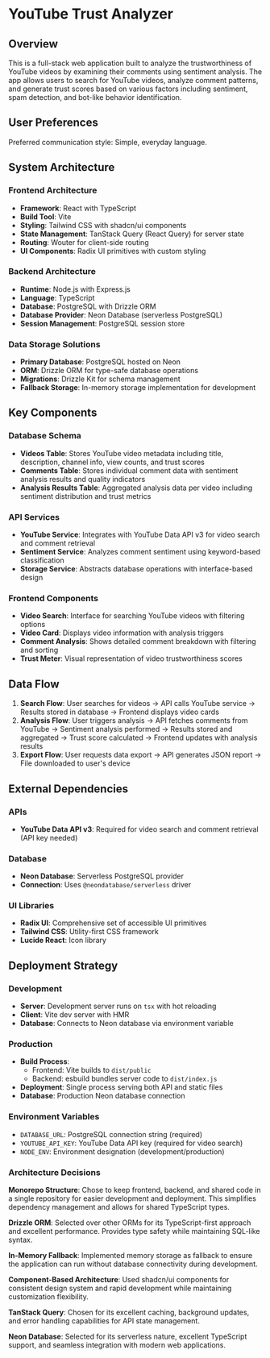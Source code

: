 # YouTube Trust Analyzer

## Overview

This is a full-stack web application built to analyze the trustworthiness of YouTube videos by examining their comments using sentiment analysis. The app allows users to search for YouTube videos, analyze comment patterns, and generate trust scores based on various factors including sentiment, spam detection, and bot-like behavior identification.

## User Preferences

Preferred communication style: Simple, everyday language.

## System Architecture

### Frontend Architecture
- **Framework**: React with TypeScript
- **Build Tool**: Vite
- **Styling**: Tailwind CSS with shadcn/ui components
- **State Management**: TanStack Query (React Query) for server state
- **Routing**: Wouter for client-side routing
- **UI Components**: Radix UI primitives with custom styling

### Backend Architecture
- **Runtime**: Node.js with Express.js
- **Language**: TypeScript
- **Database**: PostgreSQL with Drizzle ORM
- **Database Provider**: Neon Database (serverless PostgreSQL)
- **Session Management**: PostgreSQL session store

### Data Storage Solutions
- **Primary Database**: PostgreSQL hosted on Neon
- **ORM**: Drizzle ORM for type-safe database operations
- **Migrations**: Drizzle Kit for schema management
- **Fallback Storage**: In-memory storage implementation for development

## Key Components

### Database Schema
- **Videos Table**: Stores YouTube video metadata including title, description, channel info, view counts, and trust scores
- **Comments Table**: Stores individual comment data with sentiment analysis results and quality indicators
- **Analysis Results Table**: Aggregated analysis data per video including sentiment distribution and trust metrics

### API Services
- **YouTube Service**: Integrates with YouTube Data API v3 for video search and comment retrieval
- **Sentiment Service**: Analyzes comment sentiment using keyword-based classification
- **Storage Service**: Abstracts database operations with interface-based design

### Frontend Components
- **Video Search**: Interface for searching YouTube videos with filtering options
- **Video Card**: Displays video information with analysis triggers
- **Comment Analysis**: Shows detailed comment breakdown with filtering and sorting
- **Trust Meter**: Visual representation of video trustworthiness scores

## Data Flow

1. **Search Flow**: User searches for videos → API calls YouTube service → Results stored in database → Frontend displays video cards
2. **Analysis Flow**: User triggers analysis → API fetches comments from YouTube → Sentiment analysis performed → Results stored and aggregated → Trust score calculated → Frontend updates with analysis results
3. **Export Flow**: User requests data export → API generates JSON report → File downloaded to user's device

## External Dependencies

### APIs
- **YouTube Data API v3**: Required for video search and comment retrieval (API key needed)

### Database
- **Neon Database**: Serverless PostgreSQL provider
- **Connection**: Uses `@neondatabase/serverless` driver

### UI Libraries
- **Radix UI**: Comprehensive set of accessible UI primitives
- **Tailwind CSS**: Utility-first CSS framework
- **Lucide React**: Icon library

## Deployment Strategy

### Development
- **Server**: Development server runs on `tsx` with hot reloading
- **Client**: Vite dev server with HMR
- **Database**: Connects to Neon database via environment variable

### Production
- **Build Process**: 
  - Frontend: Vite builds to `dist/public`
  - Backend: esbuild bundles server code to `dist/index.js`
- **Deployment**: Single process serving both API and static files
- **Database**: Production Neon database connection

### Environment Variables
- `DATABASE_URL`: PostgreSQL connection string (required)
- `YOUTUBE_API_KEY`: YouTube Data API key (required for video search)
- `NODE_ENV`: Environment designation (development/production)

### Architecture Decisions

**Monorepo Structure**: Chose to keep frontend, backend, and shared code in a single repository for easier development and deployment. This simplifies dependency management and allows for shared TypeScript types.

**Drizzle ORM**: Selected over other ORMs for its TypeScript-first approach and excellent performance. Provides type safety while maintaining SQL-like syntax.

**In-Memory Fallback**: Implemented memory storage as fallback to ensure the application can run without database connectivity during development.

**Component-Based Architecture**: Used shadcn/ui components for consistent design system and rapid development while maintaining customization flexibility.

**TanStack Query**: Chosen for its excellent caching, background updates, and error handling capabilities for API state management.

**Neon Database**: Selected for its serverless nature, excellent TypeScript support, and seamless integration with modern web applications.